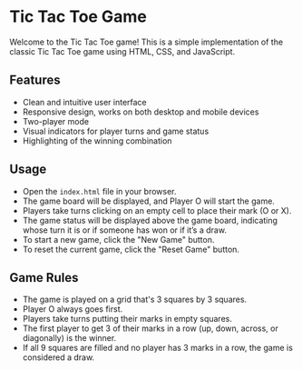 # Tic Tac Toe Game
Welcome to the Tic Tac Toe game! This is a simple implementation of the classic Tic Tac Toe game using HTML, CSS, and JavaScript.

## Features

- Clean and intuitive user interface
- Responsive design, works on both desktop and mobile devices
- Two-player mode
- Visual indicators for player turns and game status
- Highlighting of the winning combination

## Usage

- Open the `index.html` file in your browser.
- The game board will be displayed, and Player O will start the game.
- Players take turns clicking on an empty cell to place their mark (O or X).
- The game status will be displayed above the game board, indicating whose turn it is or if someone has won or if it’s a draw.
- To start a new game, click the "New Game" button.
- To reset the current game, click the "Reset Game" button.

## Game Rules

- The game is played on a grid that's 3 squares by 3 squares.
- Player O always goes first.
- Players take turns putting their marks in empty squares.
- The first player to get 3 of their marks in a row (up, down, across, or diagonally) is the winner.
- If all 9 squares are filled and no player has 3 marks in a row, the game is considered a draw.



